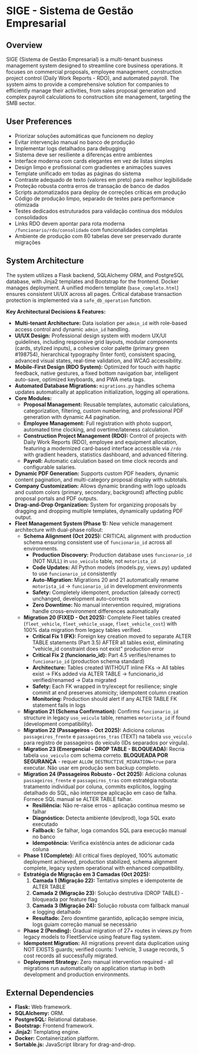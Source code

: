 # SIGE - Sistema de Gestão Empresarial

## Overview
SIGE (Sistema de Gestão Empresarial) is a multi-tenant business management system designed to streamline core business operations. It focuses on commercial proposals, employee management, construction project control (Daily Work Reports - RDO), and automated payroll. The system aims to provide a comprehensive solution for companies to efficiently manage their activities, from sales proposal generation and complex payroll calculations to construction site management, targeting the SMB sector.

## User Preferences
- Priorizar soluções automáticas que funcionem no deploy
- Evitar intervenção manual no banco de produção
- Implementar logs detalhados para debugging
- Sistema deve ser resiliente a diferenças entre ambientes
- Interface moderna com cards elegantes em vez de listas simples
- Design limpo e profissional com gradientes e animações suaves
- Template unificado em todas as páginas do sistema
- Contraste adequado de texto (valores em preto) para melhor legibilidade
- Proteção robusta contra erros de transação de banco de dados
- Scripts automatizados para deploy de correções críticas em produção
- Código de produção limpo, separado de testes para performance otimizada
- Testes dedicados estruturados para validação contínua dos módulos consolidados
- Links RDO devem apontar para rota moderna `/funcionario/rdo/consolidado` com funcionalidades completas
- Ambiente de produção com 80 tabelas deve ser preservado durante migrações

## System Architecture
The system utilizes a Flask backend, SQLAlchemy ORM, and PostgreSQL database, with Jinja2 templates and Bootstrap for the frontend. Docker manages deployment. A unified modern template (`base_completo.html`) ensures consistent UI/UX across all pages. Critical database transaction protection is implemented via a `safe_db_operation` function.

**Key Architectural Decisions & Features:**
-   **Multi-tenant Architecture:** Data isolation per `admin_id` with role-based access control and dynamic `admin_id` handling.
-   **UI/UX Design:** Professional design system with modern UX/UI guidelines, including responsive grid layouts, modular components (cards, stylized inputs), a cohesive color palette (primary green #198754), hierarchical typography (Inter font), consistent spacing, advanced visual states, real-time validation, and WCAG accessibility.
-   **Mobile-First Design (RDO System):** Optimized for touch with haptic feedback, native gestures, a fixed bottom navigation bar, intelligent auto-save, optimized keyboards, and PWA meta tags.
-   **Automated Database Migrations:** `migrations.py` handles schema updates automatically at application initialization, logging all operations.
-   **Core Modules:**
    -   **Proposal Management:** Reusable templates, automatic calculations, categorization, filtering, custom numbering, and professional PDF generation with dynamic A4 pagination.
    -   **Employee Management:** Full registration with photo support, automated time clocking, and overtime/lateness calculation.
    -   **Construction Project Management (RDO):** Control of projects with Daily Work Reports (RDO), employee and equipment allocation, featuring a modernized card-based interface accessible via `/rdo` with gradient headers, statistics dashboard, and advanced filtering.
    -   **Payroll:** Automatic calculation based on time clock records and configurable salaries.
-   **Dynamic PDF Generation:** Supports custom PDF headers, dynamic content pagination, and multi-category proposal display with subtotals.
-   **Company Customization:** Allows dynamic branding with logo uploads and custom colors (primary, secondary, background) affecting public proposal portals and PDF outputs.
-   **Drag-and-Drop Organization:** System for organizing proposals by dragging and dropping multiple templates, dynamically updating PDF output.
-   **Fleet Management System (Phase 1):** New vehicle management architecture with dual-phase rollout:
    -   **Schema Alignment (Oct 2025):** CRITICAL alignment with production schema ensuring consistent use of `funcionario_id` across all environments.
        - **Production Discovery:** Production database uses `funcionario_id` (NOT NULL) in `uso_veiculo` table, not `motorista_id`
        - **Code Updates:** All Python models (models.py, views.py) updated to use `funcionario_id` consistently
        - **Auto-Migration:** Migrations 20 and 21 automatically rename `motorista_id` → `funcionario_id` in development environments
        - **Safety:** Completely idempotent, production (already correct) unchanged, development auto-corrects
        - **Zero Downtime:** No manual intervention required, migrations handle cross-environment differences automatically
    -   **Migration 20 (FIXED - Oct 2025):** Complete Fleet tables created (`fleet_vehicle`, `fleet_vehicle_usage`, `fleet_vehicle_cost`) with 100% data migration from legacy tables verified.
        - **Critical Fix 1 (FK):** Foreign key creation moved to separate ALTER TABLE statements (Part 3.5) AFTER all tables exist, eliminating "vehicle_id constraint does not exist" production error
        - **Critical Fix 2 (funcionario_id):** Part 4.5 verifies/renames to `funcionario_id` (production schema standard)
        - **Architecture:** Tables created WITHOUT inline FKs → All tables exist → FKs added via ALTER TABLE → funcionario_id verified/renamed → Data migrated
        - **Safety:** Each FK wrapped in try/except for resilience; single commit at end preserves atomicity; idempotent column creation
        - **Monitoring:** Production should alert if any ALTER TABLE FK statement fails in logs
    -   **Migration 21 (Schema Confirmation):** Confirms `funcionario_id` structure in legacy `uso_veiculo` table, renames `motorista_id` if found (development compatibility).
    -   **Migration 22 (Passageiros - Oct 2025):** Adiciona colunas `passageiros_frente` e `passageiros_tras` (TEXT) na tabela `uso_veiculo` para registro de passageiros do veículo (IDs separados por vírgula).
    -   **Migration 23 (Emergencial - DROP TABLE - BLOQUEADA):** Recria tabela `uso_veiculo` com schema correto. **BLOQUEADA POR SEGURANÇA** - requer `ALLOW_DESTRUCTIVE_MIGRATION=true` para executar. Não usar em produção sem backup completo.
    -   **Migration 24 (Passageiros Robusto - Oct 2025):** Adiciona colunas `passageiros_frente` e `passageiros_tras` com estratégia robusta: tratamento individual por coluna, commits explícitos, logging detalhado do SQL, não interrompe aplicação em caso de falha. Fornece SQL manual se ALTER TABLE falhar.
        - **Resiliência:** Não re-raise erros - aplicação continua mesmo se falhar
        - **Diagnóstico:** Detecta ambiente (dev/prod), loga SQL exato executado
        - **Fallback:** Se falhar, loga comandos SQL para execução manual no banco
        - **Idempotência:** Verifica existência antes de adicionar cada coluna
    -   **Phase 1 (Complete):** All critical fixes deployed, 100% automatic deployment achieved, production stabilized, schema alignment complete, legacy system operational with enhanced compatibility.
    -   **Estratégia de Migração em 3 Camadas (Oct 2025):**
        1. **Camada 1 (Migração 22):** Tentativa simples e idempotente de ALTER TABLE
        2. **Camada 2 (Migração 23):** Solução destrutiva (DROP TABLE) - bloqueada por feature flag
        3. **Camada 3 (Migração 24):** Solução robusta com fallback manual e logging detalhado
        - **Resultado:** Zero downtime garantido, aplicação sempre inicia, logs guiam correção manual se necessário
    -   **Phase 2 (Pending):** Gradual migration of 27+ routes in views.py from legacy models to FleetService using feature flag system.
    -   **Idempotent Migration:** All migrations prevent data duplication using NOT EXISTS guards; verified counts: 1 vehicle, 3 usage records, 5 cost records all successfully migrated.
    -   **Deployment Strategy:** Zero manual intervention required - all migrations run automatically on application startup in both development and production environments.

## External Dependencies
-   **Flask:** Web framework.
-   **SQLAlchemy:** ORM.
-   **PostgreSQL:** Relational database.
-   **Bootstrap:** Frontend framework.
-   **Jinja2:** Templating engine.
-   **Docker:** Containerization platform.
-   **Sortable.js:** JavaScript library for drag-and-drop.